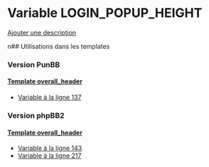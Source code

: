 # Variable LOGIN_POPUP_HEIGHT
[Ajouter une description](https://fa-tvars.appspot.com/LOGIN_POPUP_HEIGHT)

n## Utilisations dans les templates

### Version PunBB

#### [Template overall_header](punbb/overall_header.md)
* [Variable à la ligne 137](../punbb/overall_header.tpl#L137)

### Version phpBB2

#### [Template overall_header](subsilver/overall_header.md)
* [Variable à la ligne 143](../subsilver/overall_header.tpl#L143)
* [Variable à la ligne 217](../subsilver/overall_header.tpl#L217)
